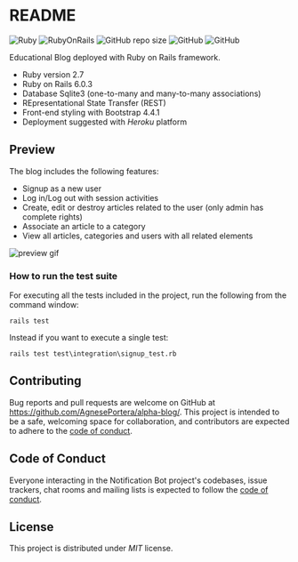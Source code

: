 # README

![Ruby](https://img.shields.io/badge/Ruby-v2.7-red)
![RubyOnRails](https://img.shields.io/badge/RoR-6.0.3-red)
![GitHub repo size](https://img.shields.io/github/repo-size/AgnesePortera/alpha-blog)
![GitHub](https://img.shields.io/github/license/AgnesePortera/alpha-blog?style=plastic)
![GitHub](https://img.shields.io/github/last-commit/AgnesePortera/alpha-blog)


Educational Blog deployed with Ruby on Rails framework.

* Ruby version 2.7
* Ruby on Rails 6.0.3
* Database Sqlite3 (one-to-many and many-to-many associations)
* REpresentational State Transfer (REST)
* Front-end styling with Bootstrap 4.4.1
* Deployment suggested with *Heroku* platform

## Preview
The blog includes the following features:
* Signup as a new user
* Log in/Log out with session activities
* Create, edit or destroy articles related to the user (only admin has complete rights)
* Associate an article to a category
* View all articles, categories and users with all related elements

![preview gif](https://github.com/AgnesePortera/alpha-blog/blob/master/app/assets/images/preview.gif)


### How to run the test suite
For executing all the tests included in the project, run the following from the command window:

`rails test` 

Instead if you want to execute a single test:

`rails test test\integration\signup_test.rb` 

## Contributing

Bug reports and pull requests are welcome on GitHub at https://github.com/AgnesePortera/alpha-blog/.
This project is intended to be a safe, welcoming space for collaboration, and contributors are expected to adhere to the
[code of conduct](https://github.com/AgnesePortera/alpha-blog/blob/master/CODE_OF_CONDUCT.md).

## Code of Conduct

Everyone interacting in the Notification Bot project's codebases, issue trackers, chat rooms and mailing lists is
expected to follow
the [code of conduct](https://github.com/AgnesePortera/alpha-blog/blob/master/CODE_OF_CONDUCT.md).

## License

This project is distributed under _MIT_ license.
